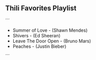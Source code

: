 ## Thili Favorites Playlist

´´´
 - Summer of Love - (Shawn Mendes)
 - Shivers - (Ed Sheeran)
 - Leave The Door Open - (Bruno Mars)
 - Peaches - (Justin Bieber)  

´´´
